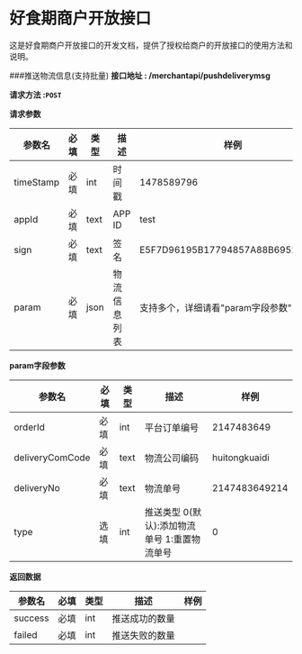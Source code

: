 好食期商户开放接口
=============

这是好食期商户开放接口的开发文档，提供了授权给商户的开放接口的使用方法和说明。

###推送物流信息(支持批量)
**接口地址 : /merchantapi/pushdeliverymsg**

**请求方法 :`POST`**

**请求参数**

参数名 | 必填 | 类型 | 描述 | 样例
------------ | ------------ | ------------ | ------------ | ------------
timeStamp | 必填 | int | 时间戳 | 1478589796
appId | 必填 | text | APP ID | test
sign | 必填 | text | 签名 | E5F7D96195B17794857A88B6952F5169
param | 必填 | json | 物流信息列表 | 支持多个，详细请看"param字段参数"

**param字段参数**

参数名 | 必填 | 类型 | 描述 | 样例
------------ | ------------ | ------------ | ------------ | ------------
orderId | 必填 | int | 平台订单编号 | 2147483649
deliveryComCode | 必填 | text | 物流公司编码 | huitongkuaidi
deliveryNo | 必填 |text | 物流单号 | 2147483649214
type | 选填 | int | 推送类型 0(默认):添加物流单号 1:重置物流单号 | 0

**返回数据**

参数名 | 必填  | 类型 | 描述 | 样例
------------ | ------------ | ------------ | ------------ | ------------
success | 必填 | int | 推送成功的数量 |  |
failed | 必填 | int | 推送失败的数量 |  |
